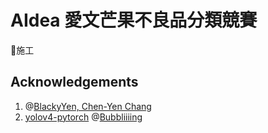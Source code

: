 # AIdea 愛文芒果不良品分類競賽
🚧施工

## Acknowledgements
1. @[BlackyYen, Chen-Yen Chang](https://github.com/BlackyYen)
2. [yolov4-pytorch](https://github.com/bubbliiiing/yolov4-pytorch) @[Bubbliiiing](https://github.com/bubbliiiing)